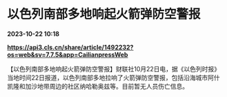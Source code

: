# 以色列南部多地响起火箭弹防空警报

**2023-10-22 10:18**

**https://api3.cls.cn/share/article/1492232?os=web&sv=7.7.5&app=CailianpressWeb**

【以色列南部多地响起火箭弹防空警报】财联社10月22日电，据《以色列时报》当地时间22日报道，以色列南部多地拉响了火箭弹防空警报，包括沿海城市阿什凯隆和加沙地带周边的社区纳哈勒奥兹等。目前暂无人员伤亡信息。